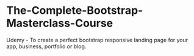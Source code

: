 # The-Complete-Bootstrap-Masterclass-Course
Udemy - To  create a perfect bootstrap responsive landing page for your app, business, portfolio or blog. 
